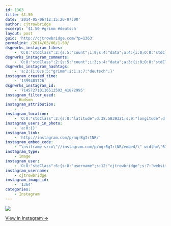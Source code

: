 ```yaml
---
id: 1363
title: $1.50
date: '2014-05-06T12:15:26-07:00'
author: cjtrowbridge
excerpt: '$1.50 #grimm #deutsch'
layout: post
guid: 'http://cjtrowbridge.com/?p=1363'
permalink: /2014/05/06/1-50/
dsgnwrks_instagram_likes:
    - 'O:8:"stdClass":2:{s:5:"count";i:9;s:4:"data";a:4:{i:0;O:8:"stdClass":4:{s:8:"username";s:15:"charlesmeglasso";s:15:"profile_picture";s:107:"https://igcdn-photos-g-a.akamaihd.net/hphotos-ak-xaf1/t51.2885-19/10948423_802477429826990_1429579718_a.jpg";s:2:"id";s:8:"16580528";s:9:"full_name";s:17:"Charles meglasson";}i:1;O:8:"stdClass":4:{s:8:"username";s:12:"ninja_red_11";s:15:"profile_picture";s:85:"https://instagramimages-a.akamaihd.net/profiles/profile_185432723_75sq_1340421499.jpg";s:2:"id";s:9:"185432723";s:9:"full_name";s:15:"Davide Dusseaux";}i:2;O:8:"stdClass":4:{s:8:"username";s:8:"dizzleme";s:15:"profile_picture";s:84:"https://instagramimages-a.akamaihd.net/profiles/profile_12340414_75sq_1358478611.jpg";s:2:"id";s:8:"12340414";s:9:"full_name";s:4:"Tony";}i:3;O:8:"stdClass":4:{s:8:"username";s:7:"tochwat";s:15:"profile_picture";s:108:"https://igcdn-photos-d-a.akamaihd.net/hphotos-ak-xfa1/t51.2885-19/10853162_1569086796660131_1159595740_a.jpg";s:2:"id";s:8:"18897559";s:9:"full_name";s:10:"Tad Ochwat";}}}'
dsgnwrks_instagram_comments:
    - 'O:8:"stdClass":2:{s:5:"count";i:3;s:4:"data";a:3:{i:0;O:8:"stdClass":4:{s:12:"created_time";s:10:"1401329245";s:4:"text";s:25:"Wo kann ich das finden???";s:4:"from";O:8:"stdClass":4:{s:8:"username";s:9:"surfb0rt_";s:15:"profile_picture";s:84:"https://instagramimages-a.akamaihd.net/profiles/profile_31057378_75sq_1387787541.jpg";s:2:"id";s:8:"31057378";s:9:"full_name";s:16:"Dāniel Cariveau";}s:2:"id";s:18:"730725128407536634";}i:1;O:8:"stdClass":4:{s:12:"created_time";s:10:"1401347863";s:4:"text";s:22:"@m0rsm0rdre_ mein haus";s:4:"from";O:8:"stdClass":4:{s:8:"username";s:12:"cjtrowbridge";s:15:"profile_picture";s:103:"https://igcdn-photos-f-a.akamaihd.net/hphotos-ak-xpa1/t51.2885-19/925559_452430704897917_67836701_a.jpg";s:2:"id";s:8:"41872995";s:9:"full_name";s:13:"CJ Trowbridge";}s:2:"id";s:18:"730881306907300336";}i:2;O:8:"stdClass":4:{s:12:"created_time";s:10:"1401348957";s:4:"text";s:66:"Ah, aber ich weiß nicht wo ich zoll zu deutsche Bücher bekommen.";s:4:"from";O:8:"stdClass":4:{s:8:"username";s:9:"surfb0rt_";s:15:"profile_picture";s:84:"https://instagramimages-a.akamaihd.net/profiles/profile_31057378_75sq_1387787541.jpg";s:2:"id";s:8:"31057378";s:9:"full_name";s:16:"Dāniel Cariveau";}s:2:"id";s:18:"730890486225490712";}}}'
dsgnwrks_instagram_hashtags:
    - 'a:2:{i:0;s:5:"grimm";i:1;s:7:"deutsch";}'
instagram_created_time:
    - '1399403726'
dsgnwrks_instagram_id:
    - '714572710116512593_41872995'
instagram_filter_used:
    - Hudson
instagram_attribution:
    - ''
instagram_location:
    - 'O:8:"stdClass":2:{s:8:"latitude";d:38.5839321;s:9:"longitude";d:-121.4834268;}'
instagram_users_in_photo:
    - 'a:0:{}'
instagram_link:
    - 'http://instagram.com/p/nqrBgIrtNR/'
instagram_embed_code:
    - "\n<iframe src=\"//instagram.com/p/nqrBgIrtNR/embed/\" width=\"612\" height=\"710\" frameborder=\"0\" scrolling=\"no\" allowtransparency=\"true\"></iframe>\n"
instagram_type:
    - image
instagram_user:
    - 'O:8:"stdClass":6:{s:8:"username";s:12:"cjtrowbridge";s:7:"website";s:0:"";s:15:"profile_picture";s:103:"https://igcdn-photos-f-a.akamaihd.net/hphotos-ak-xpa1/t51.2885-19/925559_452430704897917_67836701_a.jpg";s:9:"full_name";s:13:"CJ Trowbridge";s:3:"bio";s:0:"";s:2:"id";s:8:"41872995";}'
instagram_username:
    - cjtrowbridge
instagram_image_id:
    - '1364'
categories:
    - Instagram
---
```


[![](http://blog.cjtrowbridge.com/wp-content/uploads/2014/05/10261060_762839120413711_1388800487_n.jpg)](http://instagram.com/p/nqrBgIrtNR/)

[View in Instagram ⇒](http://instagram.com/p/nqrBgIrtNR/)